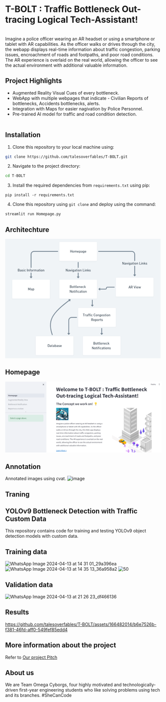 # T-BOLT : Traffic Bottleneck Out-tracing Logical Tech-Assistant!
<br>Imagine a police officer wearing an AR headset or using a smartphone or tablet with AR capabilities. As the officer walks or drives through the city, the webapp displays real-time information about traffic congestion, parking issues, encroachment of roads and footpaths, and poor road conditions. The AR experience is overlaid on the real world, allowing the officer to see the actual environment with additional valuable information.</br>
## Project Highlights
- Augmented Reality Visual Cues of every bottleneck.
- WebApp with multiple webpages that indicate - Civilian Reports of bottlenecks, Accidents bottlenecks, alerts.
- Integration with Maps for easier nagivation by Police Personnel.
- Pre-trained AI model for traffic and road condition detection.
<br></br>

## Installation
1. Clone this repository to your local machine using:

```bash
git clone https://github.com/talesoverfables/T-BOLT.git
```
2. Navigate to the project directory:

```bash
cd T-BOLT
```
3. Install the required dependencies from `requirements.txt` using pip:
```
pip install -r requirements.txt
```
4. Clone this repository using `git clone` and deploy using the command:
```bash
streamlit run Homepage.py
```

## Architechture
<img width="500" alt="50" src="https://github.com/talesoverfables/T-BOLT/blob/main/TBOLT-%20Architechture.png">

## Homepage
<img width="900" alt="101" src="https://github.com/talesoverfables/T-BOLT/blob/main/Homepage-101.png">

## Annotation
Annotated images using cvat.
![image](https://github.com/talesoverfables/T-BOLT/assets/166482014/78c025c3-08d8-493c-97f8-23c98214faeb)


## Traning
## YOLOv9 Bottleneck Detection with Traffic Custom Data
This repository contains code for training and testing YOLOv9 object detection models with custom data.


## Training data
![WhatsApp Image 2024-04-13 at 14 31 01_29a396ea](https://github.com/talesoverfables/T-BOLT/assets/166482014/f2528488-5219-431e-80a5-cfe83321564b)
![WhatsApp Image 2024-04-13 at 14 35 13_36a958a2](https://github.com/talesoverfables/T-BOLT/assets/166482014/dd1ca622-7495-4d04-8d15-2a72960b4a73)
<img width="50" alt="50" src="https://github.com/talesoverfables/T-BOLT/assets/166482014/f2528488-5219-431e-80a5-cfe83321564b">

## Validation data
![WhatsApp Image 2024-04-13 at 21 26 23_df466136](https://github.com/talesoverfables/T-BOLT/assets/166482014/c981b40b-3f68-4447-8ff3-ddf3b77154f3)

## Results
https://github.com/talesoverfables/T-BOLT/assets/166482014/b6e7526b-f381-46fd-aff0-549fef85edd4
    
## More information about the project
Refer to [Our project Pitch](https://docs.google.com/presentation/d/1SfAv4E1dG_Os59Px8zseLoBFlciG5gAL7fWOfxQ8Lw8/edit#slide=id.g2cbb5c5073d_0_16)

## About us
We are Team Omega Cyborgs, four highly motivated and technologically-driven first-year engineering students who like solving problems using tech and its branches.
#SheCanCode
